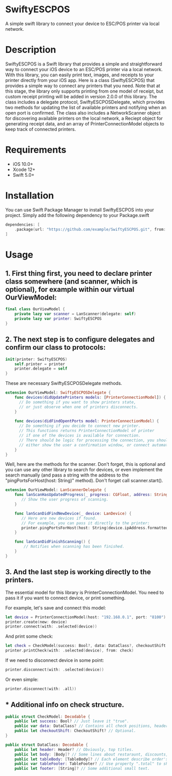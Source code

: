 # SwiftyESCPOS

A simple swift library to connect your device to ESC/POS printer via local network.

# Description

SwiftyESCPOS is a Swift library that provides a simple and straightforward way to connect your iOS device to an ESC/POS printer via a local network. With this library, you can easily print text, images, and receipts to your printer directly from your iOS app.
Here is a class (SwiftyESCPOS) that provides a simple way to connect any printers that you need. Note that at this stage, the library only supports printing from one model of receipt, but custom receipt printing will be added in version 2.0.0 of this library.
The class includes a delegate protocol, SwiftyESCPOSDelegate, which provides two methods for updating the list of available printers and notifying when an open port is confirmed. The class also includes a NetworkScanner object for discovering available printers on the local network, a Reciept object for generating receipt data, and an array of PrinterConnectionModel objects to keep track of connected printers.

# Requirements
- iOS 10.0+
- Xcode 12+
- Swift 5.0+

# Installation

You can use Swift Package Manager to install SwiftyESCPOS into your project. Simply add the following dependency to your Package.swift
 
```swift
dependencies: [
    .package(url: "https://github.com/example/SwiftyESCPOS.git", from: "1.0.0")
]
```

# Usage

## 1. First thing first, you need to declare printer class somewhere (and scanner, which is optional), for example within our virtual OurViewModel:
```swift
final class OurViewModel {
    private lazy var scanner = LanScanner(delegate: self)
    private lazy var printer: SwiftyESCPOS
}
```

## 2. The next step is to configure delegates and confirm our class to protocols:
```swift
init(printer: SwiftyESCPOS)
    self.printer = printer
    printer.delegate = self
}
```

These are necessary SwiftyESCPOSDelegate methods.
```swift
extension OurViewModel: SwiftyESCPOSDelegate {
    func devices(didUpdatePrinters models: [PrinterConnectionModel]) {
      // Do something if you want to show printers state,
      // or just observe when one of printers disconnects.
    }
    
    func devices(didFindOpentPorts model: PrinterConnectionModel) {
      // Do something if you decide to connect new printer.
      // This functions returns PrinterConnectionModel of printer
      // if one of the devices is available for connection.
      // There should be logic for processing the connection, you should choose this yourself -
      // either show the user a confirmation window, or connect automatically.
    }
}
```

Well, here are the methods for the scanner. Don't forget, this is optional and you can use any other library to search for devices, or even implement the search manually (and pass a string with the address to the "pingPortsForHost(host: String)" method). Don't forget call scanner.start().
```swift
extension OurViewModel: LanScannerDelegate {
    func lanScanHasUpdatedProgress(_ progress: CGFloat, address: String) {
       // Show the user progress of scanning.
    }

    func lanScanDidFindNewDevice(_ device: LanDevice) {
       // Here are new devices if found.
       // For example, you can pass it directly to the printer:
       printer.pingPortsForHost(host: String(device.ipAddress.formatted()))
    }

    func lanScanDidFinishScanning() {
        // Notifies when scanning has been finished.
    }
}
```

## 3. And the last step is working directly to the printers.
The essential model for this library is PrinterConnectionModel.
You need to pass it if you want to connect device, or print something.

For example, let's save and connect this model:
```swift
let device = PrinterConnectionModel(host: "192.168.0.1", port: "8100")
printer.create(new: device)
printer.connect(with: .selected(device))
```

And print some check:
```swift
let check = CheckModel(success: Bool?, data: DataClass?, checkoutShift: CheckoutShift?)
printer.printCheck(with: .selected(device), from: check)
```

If we need to disconnect device in some point:
```swift
printer.disconnect(with: .selected(device))
```
Or even simple:
```swift
printer.disconnect(with: .all))
```

## * Additional info on check structure.
```swift
public struct CheckModel: Decodable {
    public let success: Bool? // Just leave it "true".
    public var data: DataClass? // Contains all check positions, headers, footers, etc.
    public let checkoutShift: CheckoutShift? // Optional.
}
```
```swift
public struct DataClass: Decodable {
    public let header: Header? // Obviously, top titles.
    public let body: [Body]? // Some lines about restaraunt, discounts, greetings..
    public let tableBody: [TableBody]? // Each element describe order's position. Name, count and sum.
    public var tableFooter: TableFooter? // Use property ".total" to show overall sum.
    public let footer: [String]? // Some additional small text.
```
